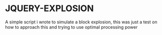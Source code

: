 # JQUERY-EXPLOSION
A simple script i wrote to simulate a block explosion, this was just a test on how to approach this and trying to use optimal processing power